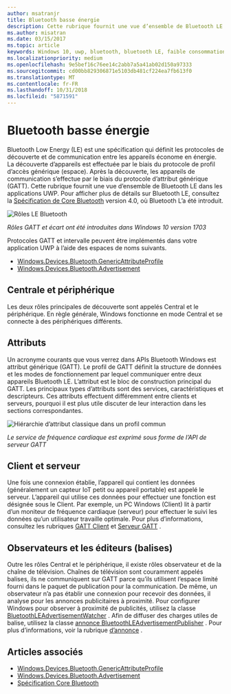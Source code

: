 ```yaml
---
author: msatranjr
title: Bluetooth basse énergie
description: Cette rubrique fournit une vue d’ensemble de Bluetooth LE dans les applications UWP.
ms.author: misatran
ms.date: 03/15/2017
ms.topic: article
keywords: Windows 10, uwp, bluetooth, bluetooth LE, faible consommation d’énergie, gatt, écart, central, périphérique, client, serveur, l’Observateur, éditeur
ms.localizationpriority: medium
ms.openlocfilehash: 9e5bef16c76ee14c2abb7a5a41ab02d150a97333
ms.sourcegitcommit: cd00bb829306871e5103db481cf224ea7fb613f0
ms.translationtype: MT
ms.contentlocale: fr-FR
ms.lasthandoff: 10/31/2018
ms.locfileid: "5871591"
---
```

# <a name="bluetooth-low-energy"></a>Bluetooth basse énergie
Bluetooth Low Energy (LE) est une spécification qui définit les protocoles de découverte et de communication entre les appareils économe en énergie. La découverte d’appareils est effectuée par le biais du protocole de profil d’accès générique (espace). Après la découverte, les appareils de communication s’effectue par le biais du protocole d’attribut générique (GATT). Cette rubrique fournit une vue d’ensemble de Bluetooth LE dans les applications UWP. Pour afficher plus de détails sur Bluetooth LE, consultez la [Spécification de Core Bluetooth](https://www.bluetooth.com/specifications/bluetooth-core-specification) version 4.0, où Bluetooth L’a été introduit. 

![Rôles LE Bluetooth](images/gatt-roles.png)

*Rôles GATT et écart ont été introduites dans Windows 10 version 1703*

Protocoles GATT et intervalle peuvent être implémentés dans votre application UWP à l’aide des espaces de noms suivants.
- [Windows.Devices.Bluetooth.GenericAttributeProfile](https://docs.microsoft.com/en-us/uwp/api/windows.devices.bluetooth.genericattributeprofile)
- [Windows.Devices.Bluetooth.Advertisement](https://docs.microsoft.com/en-us/uwp/api/windows.devices.bluetooth.genericattributeprofile)

## <a name="central-and-peripheral"></a>Centrale et périphérique
Les deux rôles principales de découverte sont appelés Central et le périphérique. En règle générale, Windows fonctionne en mode Central et se connecte à des périphériques différents. 

## <a name="attributes"></a>Attributs
Un acronyme courants que vous verrez dans APIs Bluetooth Windows est attribut générique (GATT). Le profil de GATT définit la structure de données et les modes de fonctionnement par lequel communiquer entre deux appareils Bluetooth LE. L’attribut est le bloc de construction principal du GATT. Les principaux types d’attributs sont des services, caractéristiques et descripteurs. Ces attributs effectuent différemment entre clients et serveurs, pourquoi il est plus utile discuter de leur interaction dans les sections correspondantes. 

![Hiérarchie d’attribut classique dans un profil commun](images/gatt-service.png)

*Le service de fréquence cardiaque est exprimé sous forme de l’API de serveur GATT*

## <a name="client-and-server"></a>Client et serveur
Une fois une connexion établie, l’appareil qui contient les données (généralement un capteur IoT petit ou appareil portable) est appelé le serveur. L’appareil qui utilise ces données pour effectuer une fonction est désignée sous le Client. Par exemple, un PC Windows (Client) lit à partir d’un moniteur de fréquence cardiaque (serveur) pour effectuer le suivi les données qu’un utilisateur travaille optimale. Pour plus d’informations, consultez les rubriques [GATT Client](gatt-client.md) et [Serveur GATT](gatt-server.md) .

## <a name="watchers-and-publishers-beacons"></a>Observateurs et les éditeurs (balises)
Outre les rôles Central et le périphérique, il existe rôles observateur et de la chaîne de télévision. Chaînes de télévision sont couramment appelés balises, ils ne communiquent sur GATT parce qu’ils utilisent l’espace limité fourni dans le paquet de publication pour la communication. De même, un observateur n’a pas établir une connexion pour recevoir des données, il analyse pour les annonces publicitaires à proximité. Pour configurer Windows pour observer à proximité de publicités, utilisez la classe [BluetoothLEAdvertisementWatcher](https://docs.microsoft.com/en-us/uwp/api/windows.devices.bluetooth.advertisement.bluetoothleadvertisementwatcher) . Afin de diffuser des charges utiles de balise, utilisez la classe [annonce BluetoothLEAdvertisementPublisher](https://docs.microsoft.com/en-us/uwp/api/windows.devices.bluetooth.advertisement.bluetoothleadvertisementpublisher) . Pour plus d’informations, voir la rubrique [d’annonce](ble-beacon.md) .

## <a name="see-also"></a>Articles associés
- [Windows.Devices.Bluetooth.GenericAttributeProfile](https://docs.microsoft.com/en-us/uwp/api/windows.devices.bluetooth.genericattributeprofile)
- [Windows.Devices.Bluetooth.Advertisement](https://docs.microsoft.com/en-us/uwp/api/windows.devices.bluetooth.genericattributeprofile)
- [Spécification Core Bluetooth](https://www.bluetooth.com/specifications/bluetooth-core-specification)